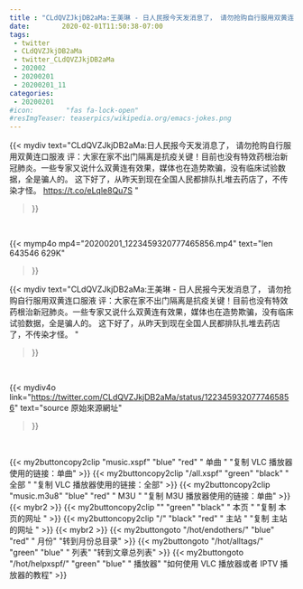 ```yaml
---
title : "CLdQVZJkjDB2aMa:王美琳 - 日人民报今天发消息了， 请勿抢购自行服用双黄连口服液  评：大家在家不出门隔离是抗疫关键！目前也没有特效药根治新冠肺炎。一些专家又说什么双黄连有效果，媒体也在造势欺骗，没有临床试验数据，全是骗人的。 这下好了，从昨天到现在全国人民都排队扎堆去药店了，不传染才怪。 "
date:        2020-02-01T11:50:38-07:00
tags:
 - twitter
 - CLdQVZJkjDB2aMa
 - twitter_CLdQVZJkjDB2aMa
 - 202002
 - 20200201
 - 20200201_11
categories:
 - 20200201
#icon:        "fas fa-lock-open"
#resImgTeaser: teaserpics/wikipedia.org/emacs-jokes.png
---
```


{{< mydiv text="CLdQVZJkjDB2aMa:日人民报今天发消息了， 请勿抢购自行服用双黄连口服液  评：大家在家不出门隔离是抗疫关键！目前也没有特效药根治新冠肺炎。一些专家又说什么双黄连有效果，媒体也在造势欺骗，没有临床试验数据，全是骗人的。 这下好了，从昨天到现在全国人民都排队扎堆去药店了，不传染才怪。 https://t.co/eLqle8Qu7S "
>}}
<br>


{{< mymp4o mp4="20200201_1223459320777465856.mp4"
text="len 643546    629K"
>}}


{{< mydiv text="CLdQVZJkjDB2aMa:王美琳 - 日人民报今天发消息了， 请勿抢购自行服用双黄连口服液  评：大家在家不出门隔离是抗疫关键！目前也没有特效药根治新冠肺炎。一些专家又说什么双黄连有效果，媒体也在造势欺骗，没有临床试验数据，全是骗人的。 这下好了，从昨天到现在全国人民都排队扎堆去药店了，不传染才怪。 "
>}}
<br>

{{< mydiv4o link="https://twitter.com/CLdQVZJkjDB2aMa/status/1223459320777465856"
text="source 原始來源網址"
>}}


<br>



{{< my2buttoncopy2clip "music.xspf"        "blue"   "red"    " 单曲 "  "复制 VLC 播放器使用的链接：单曲" >}} {{< my2buttoncopy2clip "/all.xspf"         "green"  "black"  " 全部 "  "复制 VLC 播放器使用的链接：全部" >}} {{< my2buttoncopy2clip "music.m3u8"        "blue"   "red"    " M3U  "    "复制 M3U 播放器使用的链接：单曲" >}} {{< mybr2 >}} {{< my2buttoncopy2clip ""                  "green"  "black"  " 本页 "    "复制 本页的网址 " >}} {{< my2buttoncopy2clip "/"                 "black"  "red"    " 主站 "    "复制 主站的网址 " >}} {{< mybr2 >}} {{< my2buttongoto      "/hot/endothers/"   "blue"   "red"    " 月份"   "转到月份总目录" >}} {{< my2buttongoto      "/hot/alltags/"     "green"  "blue"   " 列表"   "转到文章总列表" >}} {{< my2buttongoto      "/hot/helpxspf/"    "green"  "blue"   " 播放器" "如何使用 VLC 播放器或者 IPTV 播放器的教程" >}} 
